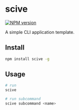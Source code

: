 # scive

[![NPM version](https://img.shields.io/npm/v/scive?color=%23c53635&label=%20)](https://www.npmjs.com/package/scive)

A simple CLI application template.

## Install

```bash
npm install scive -g
```

## Usage

```bash
# run
scive

# run subcommand
scive subcommand <name>
```
